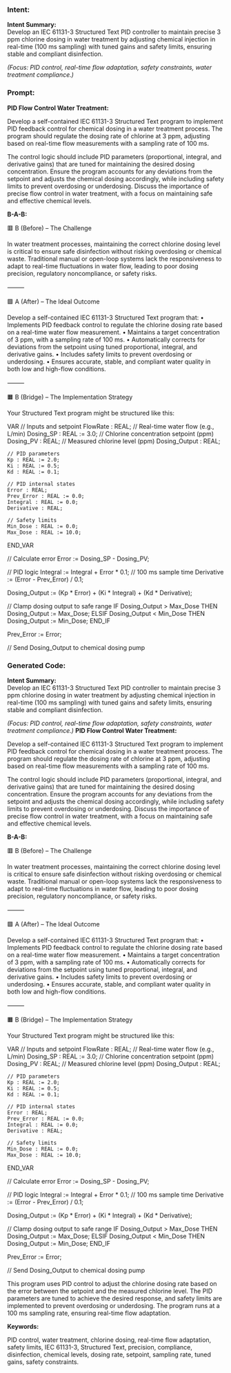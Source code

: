 ### Intent:
**Intent Summary:**  
Develop an IEC 61131-3 Structured Text PID controller to maintain precise 3 ppm chlorine dosing in water treatment by adjusting chemical injection in real-time (100 ms sampling) with tuned gains and safety limits, ensuring stable and compliant disinfection.  

*(Focus: PID control, real-time flow adaptation, safety constraints, water treatment compliance.)*

### Prompt:
**PID Flow Control Water Treatment:**

Develop a self-contained IEC 61131-3 Structured Text program to implement PID feedback control for chemical dosing in a water treatment process. The program should regulate the dosing rate of chlorine at 3 ppm, adjusting based on real-time flow measurements with a sampling rate of 100 ms.

The control logic should include PID parameters (proportional, integral, and derivative gains) that are tuned for maintaining the desired dosing concentration. Ensure the program accounts for any deviations from the setpoint and adjusts the chemical dosing accordingly, while including safety limits to prevent overdosing or underdosing. Discuss the importance of precise flow control in water treatment, with a focus on maintaining safe and effective chemical levels.

**B-A-B:**

🟥 B (Before) – The Challenge

In water treatment processes, maintaining the correct chlorine dosing level is critical to ensure safe disinfection without risking overdosing or chemical waste. Traditional manual or open-loop systems lack the responsiveness to adapt to real-time fluctuations in water flow, leading to poor dosing precision, regulatory noncompliance, or safety risks.

⸻

🟩 A (After) – The Ideal Outcome

Develop a self-contained IEC 61131-3 Structured Text program that:
	•	Implements PID feedback control to regulate the chlorine dosing rate based on a real-time water flow measurement.
	•	Maintains a target concentration of 3 ppm, with a sampling rate of 100 ms.
	•	Automatically corrects for deviations from the setpoint using tuned proportional, integral, and derivative gains.
	•	Includes safety limits to prevent overdosing or underdosing.
	•	Ensures accurate, stable, and compliant water quality in both low and high-flow conditions.

⸻

🟧 B (Bridge) – The Implementation Strategy

Your Structured Text program might be structured like this:

VAR
    // Inputs and setpoint
    FlowRate : REAL;                      // Real-time water flow (e.g., L/min)
    Dosing_SP : REAL := 3.0;             // Chlorine concentration setpoint (ppm)
    Dosing_PV : REAL;                    // Measured chlorine level (ppm)
    Dosing_Output : REAL;

    // PID parameters
    Kp : REAL := 2.0;
    Ki : REAL := 0.5;
    Kd : REAL := 0.1;

    // PID internal states
    Error : REAL;
    Prev_Error : REAL := 0.0;
    Integral : REAL := 0.0;
    Derivative : REAL;

    // Safety limits
    Min_Dose : REAL := 0.0;
    Max_Dose : REAL := 10.0;
END_VAR

// Calculate error
Error := Dosing_SP - Dosing_PV;

// PID logic
Integral := Integral + Error * 0.1; // 100 ms sample time
Derivative := (Error - Prev_Error) / 0.1;

Dosing_Output := (Kp * Error) + (Ki * Integral) + (Kd * Derivative);

// Clamp dosing output to safe range
IF Dosing_Output > Max_Dose THEN
    Dosing_Output := Max_Dose;
ELSIF Dosing_Output < Min_Dose THEN
    Dosing_Output := Min_Dose;
END_IF

Prev_Error := Error;

// Send Dosing_Output to chemical dosing pump

### Generated Code:
**Intent Summary:**  
Develop an IEC 61131-3 Structured Text PID controller to maintain precise 3 ppm chlorine dosing in water treatment by adjusting chemical injection in real-time (100 ms sampling) with tuned gains and safety limits, ensuring stable and compliant disinfection.  

*(Focus: PID control, real-time flow adaptation, safety constraints, water treatment compliance.)*
**PID Flow Control Water Treatment:**

Develop a self-contained IEC 61131-3 Structured Text program to implement PID feedback control for chemical dosing in a water treatment process. The program should regulate the dosing rate of chlorine at 3 ppm, adjusting based on real-time flow measurements with a sampling rate of 100 ms.

The control logic should include PID parameters (proportional, integral, and derivative gains) that are tuned for maintaining the desired dosing concentration. Ensure the program accounts for any deviations from the setpoint and adjusts the chemical dosing accordingly, while including safety limits to prevent overdosing or underdosing. Discuss the importance of precise flow control in water treatment, with a focus on maintaining safe and effective chemical levels.

**B-A-B:**

🟥 B (Before) – The Challenge

In water treatment processes, maintaining the correct chlorine dosing level is critical to ensure safe disinfection without risking overdosing or chemical waste. Traditional manual or open-loop systems lack the responsiveness to adapt to real-time fluctuations in water flow, leading to poor dosing precision, regulatory noncompliance, or safety risks.

⸻

🟩 A (After) – The Ideal Outcome

Develop a self-contained IEC 61131-3 Structured Text program that:
	•	Implements PID feedback control to regulate the chlorine dosing rate based on a real-time water flow measurement.
	•	Maintains a target concentration of 3 ppm, with a sampling rate of 100 ms.
	•	Automatically corrects for deviations from the setpoint using tuned proportional, integral, and derivative gains.
	•	Includes safety limits to prevent overdosing or underdosing.
	•	Ensures accurate, stable, and compliant water quality in both low and high-flow conditions.

⸻

🟧 B (Bridge) – The Implementation Strategy

Your Structured Text program might be structured like this:

VAR
    // Inputs and setpoint
    FlowRate : REAL;                      // Real-time water flow (e.g., L/min)
    Dosing_SP : REAL := 3.0;             // Chlorine concentration setpoint (ppm)
    Dosing_PV : REAL;                    // Measured chlorine level (ppm)
    Dosing_Output : REAL;

    // PID parameters
    Kp : REAL := 2.0;
    Ki : REAL := 0.5;
    Kd : REAL := 0.1;

    // PID internal states
    Error : REAL;
    Prev_Error : REAL := 0.0;
    Integral : REAL := 0.0;
    Derivative : REAL;

    // Safety limits
    Min_Dose : REAL := 0.0;
    Max_Dose : REAL := 10.0;
END_VAR

// Calculate error
Error := Dosing_SP - Dosing_PV;

// PID logic
Integral := Integral + Error * 0.1; // 100 ms sample time
Derivative := (Error - Prev_Error) / 0.1;

Dosing_Output := (Kp * Error) + (Ki * Integral) + (Kd * Derivative);

// Clamp dosing output to safe range
IF Dosing_Output > Max_Dose THEN
    Dosing_Output := Max_Dose;
ELSIF Dosing_Output < Min_Dose THEN
    Dosing_Output := Min_Dose;
END_IF

Prev_Error := Error;

// Send Dosing_Output to chemical dosing pump

This program uses PID control to adjust the chlorine dosing rate based on the error between the setpoint and the measured chlorine level. The PID parameters are tuned to achieve the desired response, and safety limits are implemented to prevent overdosing or underdosing. The program runs at a 100 ms sampling rate, ensuring real-time flow adaptation.

**Keywords:**

PID control, water treatment, chlorine dosing, real-time flow adaptation, safety limits, IEC 61131-3, Structured Text, precision, compliance, disinfection, chemical levels, dosing rate, setpoint, sampling rate, tuned gains, safety constraints.
